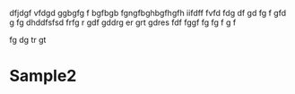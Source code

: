 dfjdgf
vfdgd
ggbgfg
f
bgfbgb
fgngfbghbgfhgfh
iifdff
fvfd
fdg
df
gd
fg
f
gfd
g
fg
dhddfsfsd
frfg
r
gdf
gddrg
er
grt
gdres
fdf
fggf
fg
fg
f
g
f

fg
dg
tr
gt

# Sample2
